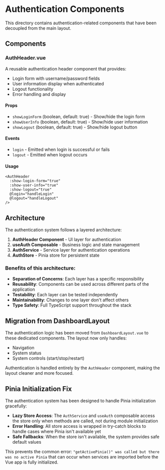 # Authentication Components

This directory contains authentication-related components that have been decoupled from the main layout.

## Components

### AuthHeader.vue
A reusable authentication header component that provides:
- Login form with username/password fields
- User information display when authenticated
- Logout functionality
- Error handling and display

#### Props
- `showLoginForm` (boolean, default: true) - Show/hide the login form
- `showUserInfo` (boolean, default: true) - Show/hide user information
- `showLogout` (boolean, default: true) - Show/hide logout button

#### Events
- `login` - Emitted when login is successful or fails
- `logout` - Emitted when logout occurs

#### Usage
```vue
<AuthHeader
  :show-login-form="true"
  :show-user-info="true"
  :show-logout="true"
  @login="handleLogin"
  @logout="handleLogout"
/>
```

## Architecture

The authentication system follows a layered architecture:

1. **AuthHeader Component** - UI layer for authentication
2. **useAuth Composable** - Business logic and state management
3. **AuthService** - Service layer for authentication operations
4. **AuthStore** - Pinia store for persistent state

### Benefits of this architecture:
- **Separation of Concerns**: Each layer has a specific responsibility
- **Reusability**: Components can be used across different parts of the application
- **Testability**: Each layer can be tested independently
- **Maintainability**: Changes to one layer don't affect others
- **Type Safety**: Full TypeScript support throughout the stack

## Migration from DashboardLayout

The authentication logic has been moved from `DashboardLayout.vue` to these dedicated components. The layout now only handles:
- Navigation
- System status
- System controls (start/stop/restart)

Authentication is handled entirely by the `AuthHeader` component, making the layout cleaner and more focused.

## Pinia Initialization Fix

The authentication system has been designed to handle Pinia initialization gracefully:

- **Lazy Store Access**: The `AuthService` and `useAuth` composable access the store only when methods are called, not during module initialization
- **Error Handling**: All store access is wrapped in try-catch blocks to handle cases where Pinia isn't available yet
- **Safe Fallbacks**: When the store isn't available, the system provides safe default values

This prevents the common error: `"getActivePinia()" was called but there was no active Pinia` that can occur when services are imported before the Vue app is fully initialized. 